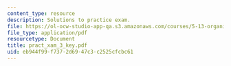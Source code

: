 ```yaml
---
content_type: resource
description: Solutions to practice exam.
file: https://ol-ocw-studio-app-qa.s3.amazonaws.com/courses/5-13-organic-chemistry-ii-fall-2006/eb944f99f7372d6947c3c2525cfcbc61_pract_xam_3_key.pdf
file_type: application/pdf
resourcetype: Document
title: pract_xam_3_key.pdf
uid: eb944f99-f737-2d69-47c3-c2525cfcbc61
---
```

